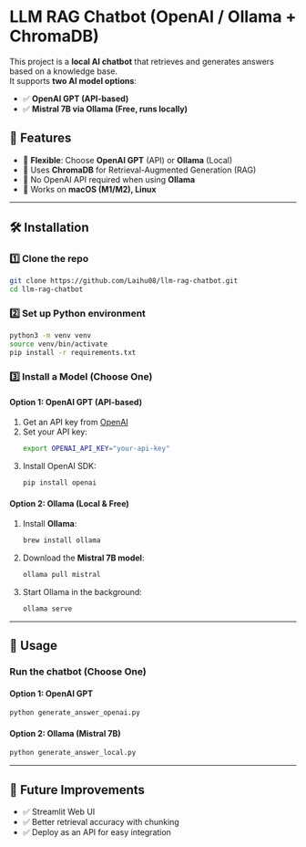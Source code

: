 # LLM RAG Chatbot (OpenAI / Ollama + ChromaDB)

This project is a **local AI chatbot** that retrieves and generates answers based on a knowledge base.  
It supports **two AI model options**:
- ✅ **OpenAI GPT (API-based)**
- ✅ **Mistral 7B via Ollama (Free, runs locally)**

## 🚀 Features
- 🔹 **Flexible**: Choose **OpenAI GPT** (API) or **Ollama** (Local)
- 🔹 Uses **ChromaDB** for Retrieval-Augmented Generation (RAG)
- 🔹 No OpenAI API required when using **Ollama**
- 🔹 Works on **macOS (M1/M2), Linux**

---

## 🛠 Installation
### **1️⃣ Clone the repo**
```bash
git clone https://github.com/Laihu08/llm-rag-chatbot.git
cd llm-rag-chatbot
```

### **2️⃣ Set up Python environment**
```bash
python3 -m venv venv
source venv/bin/activate
pip install -r requirements.txt
```

### **3️⃣ Install a Model (Choose One)**
#### **Option 1: OpenAI GPT (API-based)**
1. Get an API key from [OpenAI](https://platform.openai.com/)
2. Set your API key:
   ```bash
   export OPENAI_API_KEY="your-api-key"
   ```
3. Install OpenAI SDK:
   ```bash
   pip install openai
   ```

#### **Option 2: Ollama (Local & Free)**
1. Install **Ollama**:
   ```bash
   brew install ollama
   ```
2. Download the **Mistral 7B model**:
   ```bash
   ollama pull mistral
   ```
3. Start Ollama in the background:
   ```bash
   ollama serve
   ```

---

## 💬 Usage
### **Run the chatbot (Choose One)**

#### **Option 1: OpenAI GPT**
```bash
python generate_answer_openai.py
```

#### **Option 2: Ollama (Mistral 7B)**
```bash
python generate_answer_local.py
```

---

## 🎯 Future Improvements
- ✅ Streamlit Web UI
- ✅ Better retrieval accuracy with chunking
- ✅ Deploy as an API for easy integration

